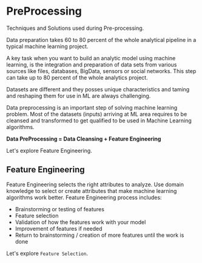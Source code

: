 # PreProcessing
Techniques and Solutions used during Pre-processing.

Data preparation takes 60 to 80 percent of the whole analytical pipeline in a typical machine learning project.

A key task when you want to build an analytic model using machine learning, is the integration and preparation of data sets from various sources like files, databases, BigData, sensors or social networks. This step can take up to 80 percent of the whole analytics project.

Datasets are different and they posses unique characteristics and taming and reshaping them for use in ML are always challenging.

Data preprocessing is an important step of solving machine learning problem. Most of the datasets (inputs) arriving at ML area requires to be cleansed and transformed to get qualified to be used in Machine Learning algorithms.

**Data PreProcessing = Data Cleansing + Feature Engineering**

Let's explore Feature Engineering.

## Feature Engineering 

Feature Engineering selects the right attributes to analyze. Use domain knowledge to select or create attributes that make machine learning algorithms work better. Feature Engineering process includes:

- Brainstorming or testing of features
- Feature selection
- Validation of how the features work with your model
- Improvement of features if needed
- Return to brainstorming / creation of more features until the work is done

Let's explore `Feature Selection`.





